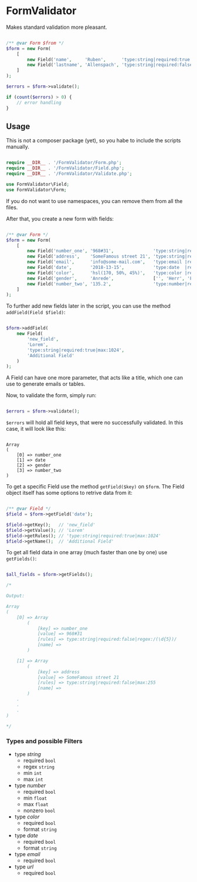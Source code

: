 # FormValidator

Makes standard validation more pleasant.

```php

/** @var Form $from */
$form = new Form(
    [
        new Field('name',     'Ruben',      'type:string|required:true |max:255'),
        new Field('lastname', 'Allenspach', 'type:string|required:false|max:255'),
    ]
);

$errors = $form->validate();

if (count($errors) > 0) {
    // error handling
}

```

## Usage

This is not a composer package (yet), so you habe to include the scripts manually.

```php

require __DIR__ . '/FormValidator/Form.php';
require __DIR__ . '/FormValidator/Field.php';
require __DIR__ . '/FormValidator/Validate.php';

use FormValidator\Field;
use FormValidator\Form;

```

If you do not want to use namespaces, you can remove them from all the files.

After that, you create a new form with fields:

```php

/** @var Form */
$form = new Form(
    [
        new Field('number_one', '968#31',               'type:string|required:false|regex:/(\d{5})/'),
        new Field('address',    'SomeFamous street 21', 'type:string|required:false|max:255'),
        new Field('email',      'info@some-mail.com',   'type:email |required:true'),
        new Field('date',       '2018-13-15',           'type:date  |required:false|format:Y-m-d'),
        new Field('color',      'hsl(170, 50%, 45%)',   'type:color |required:false|format:hsl'),
        new Field('gender',     'Anrede',               ['', 'Herr', 'Frau']),
        new Field('number_two', '135.2',                'type:number|required:true|max:135.1|min:5.024')
    ]
);

```

To further add new fields later in the script, you can use the method `addField(Field $field)`:

```php

$form->addField(
    new Field(
        'new_field',
        'Lorem',
        'type:string|required:true|max:1024',
        'Additional Field'
    )
);

```

A Field can have one more parameter, that acts like a title, which one can use to generate emails or tables.

Now, to validate the form, simply run:

```php

$errors = $form->validate();

```

`$errors` will hold all field keys, that were no successfully validated. In this case, it will look like this:

```

Array
(
    [0] => number_one
    [1] => date
    [2] => gender
    [3] => number_two
)

```

To get a specific Field use the method `getField($key)` on `$form`. The Field object itself has some options to retrive data from it:

```php

/** @var Field */
$field = $form->getField('date');

$field->getKey();   // 'new_field'
$field->getValue(); // 'Lorem'
$field->getRules(); // 'type:string|required:true|max:1024'
$field->getName();  // 'Additional Field'

```

To get all field data in one array (much faster than one by one) use `getFields()`:

```php

$all_fields = $form->getFields();

/*

Output:

Array
(
    [0] => Array
        (
            [key] => number_one
            [value] => 968#31
            [rules] => type:string|required:false|regex:/(\d{5})/
            [name] =>
        )

    [1] => Array
        (
            [key] => address
            [value] => SomeFamous street 21
            [rules] => type:string|required:false|max:255
            [name] =>
        )
    .
    .
    .
)

*/

```

### Types and possible Filters

- type _string_
    - required `bool`
    - regex `string`
    - min `int`
    - max `int`
- type _number_
    - required `bool`
    - min `float`
    - max `float`
    - nonzero `bool`
- type _color_
    - required `bool`
    - format `string`
- type _date_
    - required `bool`
    - format `string`
- type _email_
    - required `bool`
- type _url_
    - required `bool`
